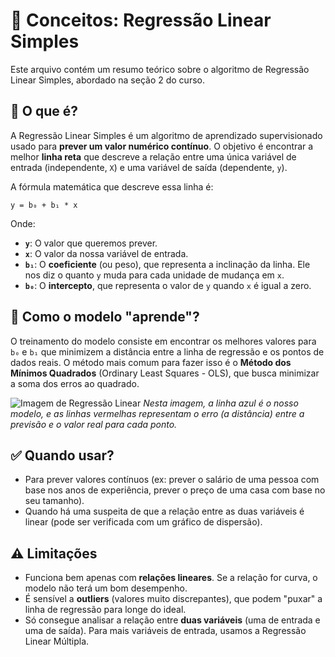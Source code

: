 # 🧠 Conceitos: Regressão Linear Simples

Este arquivo contém um resumo teórico sobre o algoritmo de Regressão Linear Simples, abordado na seção 2 do curso.

## 🎯 O que é?

A Regressão Linear Simples é um algoritmo de aprendizado supervisionado usado para **prever um valor numérico contínuo**. O objetivo é encontrar a melhor **linha reta** que descreve a relação entre uma única variável de entrada (independente, `X`) e uma variável de saída (dependente, `y`).

A fórmula matemática que descreve essa linha é:

`y = b₀ + b₁ * x`

Onde:
- **`y`**: O valor que queremos prever.
- **`x`**: O valor da nossa variável de entrada.
- **`b₁`**: O **coeficiente** (ou peso), que representa a inclinação da linha. Ele nos diz o quanto `y` muda para cada unidade de mudança em `x`.
- **`b₀`**: O **intercepto**, que representa o valor de `y` quando `x` é igual a zero.

## 🤔 Como o modelo "aprende"?

O treinamento do modelo consiste em encontrar os melhores valores para `b₀` e `b₁` que minimizem a distância entre a linha de regressão e os pontos de dados reais. O método mais comum para fazer isso é o **Método dos Mínimos Quadrados** (Ordinary Least Squares - OLS), que busca minimizar a soma dos erros ao quadrado.

![Imagem de Regressão Linear](https://i.imgur.com/yUgk3D8.png)
*Nesta imagem, a linha azul é o nosso modelo, e as linhas vermelhas representam o erro (a distância) entre a previsão e o valor real para cada ponto.*

## ✅ Quando usar?

- Para prever valores contínuos (ex: prever o salário de uma pessoa com base nos anos de experiência, prever o preço de uma casa com base no seu tamanho).
- Quando há uma suspeita de que a relação entre as duas variáveis é linear (pode ser verificada com um gráfico de dispersão).

## ⚠️ Limitações

- Funciona bem apenas com **relações lineares**. Se a relação for curva, o modelo não terá um bom desempenho.
- É sensível a **outliers** (valores muito discrepantes), que podem "puxar" a linha de regressão para longe do ideal.
- Só consegue analisar a relação entre **duas variáveis** (uma de entrada e uma de saída). Para mais variáveis de entrada, usamos a Regressão Linear Múltipla.
